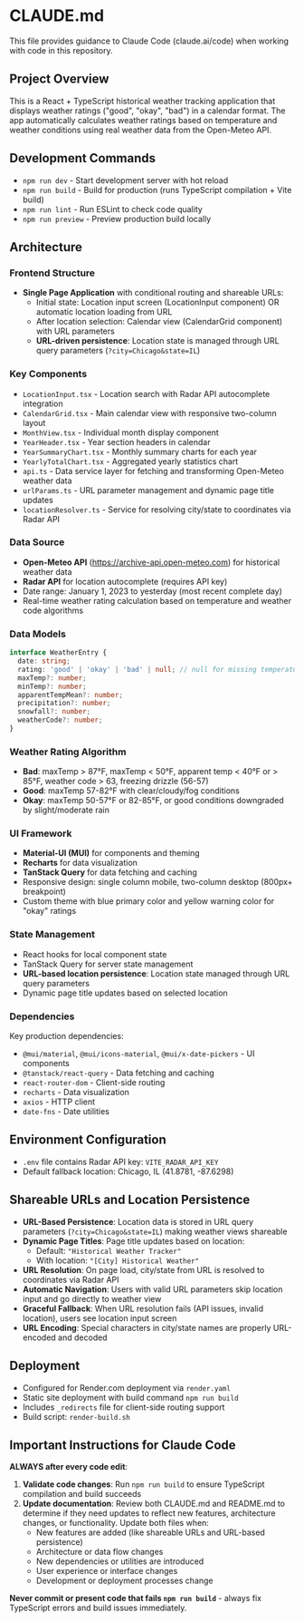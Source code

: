 # CLAUDE.md

This file provides guidance to Claude Code (claude.ai/code) when working with code in this repository.

## Project Overview

This is a React + TypeScript historical weather tracking application that displays weather ratings ("good", "okay", "bad") in a calendar format. The app automatically calculates weather ratings based on temperature and weather conditions using real weather data from the Open-Meteo API.

## Development Commands

- `npm run dev` - Start development server with hot reload
- `npm run build` - Build for production (runs TypeScript compilation + Vite build)
- `npm run lint` - Run ESLint to check code quality
- `npm run preview` - Preview production build locally

## Architecture

### Frontend Structure
- **Single Page Application** with conditional routing and shareable URLs:
  - Initial state: Location input screen (LocationInput component) OR automatic location loading from URL
  - After location selection: Calendar view (CalendarGrid component) with URL parameters
  - **URL-driven persistence**: Location state is managed through URL query parameters (`?city=Chicago&state=IL`)

### Key Components
- `LocationInput.tsx` - Location search with Radar API autocomplete integration
- `CalendarGrid.tsx` - Main calendar view with responsive two-column layout
- `MonthView.tsx` - Individual month display component
- `YearHeader.tsx` - Year section headers in calendar
- `YearSummaryChart.tsx` - Monthly summary charts for each year
- `YearlyTotalChart.tsx` - Aggregated yearly statistics chart
- `api.ts` - Data service layer for fetching and transforming Open-Meteo weather data
- `urlParams.ts` - URL parameter management and dynamic page title updates
- `locationResolver.ts` - Service for resolving city/state to coordinates via Radar API

### Data Source
- **Open-Meteo API** (https://archive-api.open-meteo.com) for historical weather data
- **Radar API** for location autocomplete (requires API key)
- Date range: January 1, 2023 to yesterday (most recent complete day)
- Real-time weather rating calculation based on temperature and weather code algorithms

### Data Models
```typescript
interface WeatherEntry {
  date: string;
  rating: 'good' | 'okay' | 'bad' | null; // null for missing temperature data
  maxTemp?: number;
  minTemp?: number;
  apparentTempMean?: number;
  precipitation?: number;
  snowfall?: number;
  weatherCode?: number;
}
```

### Weather Rating Algorithm
- **Bad**: maxTemp > 87°F, maxTemp < 50°F, apparent temp < 40°F or > 85°F, weather code > 63, freezing drizzle (56-57)
- **Good**: maxTemp 57-82°F with clear/cloudy/fog conditions
- **Okay**: maxTemp 50-57°F or 82-85°F, or good conditions downgraded by slight/moderate rain

### UI Framework
- **Material-UI (MUI)** for components and theming
- **Recharts** for data visualization
- **TanStack Query** for data fetching and caching
- Responsive design: single column mobile, two-column desktop (800px+ breakpoint)
- Custom theme with blue primary color and yellow warning color for "okay" ratings

### State Management
- React hooks for local component state
- TanStack Query for server state management
- **URL-based location persistence**: Location state managed through URL query parameters
- Dynamic page title updates based on selected location

### Dependencies
Key production dependencies:
- `@mui/material`, `@mui/icons-material`, `@mui/x-date-pickers` - UI components
- `@tanstack/react-query` - Data fetching and caching
- `react-router-dom` - Client-side routing
- `recharts` - Data visualization
- `axios` - HTTP client
- `date-fns` - Date utilities

## Environment Configuration

- `.env` file contains Radar API key: `VITE_RADAR_API_KEY`
- Default fallback location: Chicago, IL (41.8781, -87.6298)

## Shareable URLs and Location Persistence

- **URL-Based Persistence**: Location data is stored in URL query parameters (`?city=Chicago&state=IL`) making weather views shareable
- **Dynamic Page Titles**: Page title updates based on location:
  - Default: `"Historical Weather Tracker"`
  - With location: `"[City] Historical Weather"`
- **URL Resolution**: On page load, city/state from URL is resolved to coordinates via Radar API
- **Automatic Navigation**: Users with valid URL parameters skip location input and go directly to weather view
- **Graceful Fallback**: When URL resolution fails (API issues, invalid location), users see location input screen
- **URL Encoding**: Special characters in city/state names are properly URL-encoded and decoded

## Deployment

- Configured for Render.com deployment via `render.yaml`
- Static site deployment with build command `npm run build`
- Includes `_redirects` file for client-side routing support
- Build script: `render-build.sh`

## Important Instructions for Claude Code

**ALWAYS after every code edit**:
1. **Validate code changes**: Run `npm run build` to ensure TypeScript compilation and build succeeds
2. **Update documentation**: Review both CLAUDE.md and README.md to determine if they need updates to reflect new features, architecture changes, or functionality. Update both files when:
   - New features are added (like shareable URLs and URL-based persistence)
   - Architecture or data flow changes
   - New dependencies or utilities are introduced  
   - User experience or interface changes
   - Development or deployment processes change

**Never commit or present code that fails `npm run build`** - always fix TypeScript errors and build issues immediately.